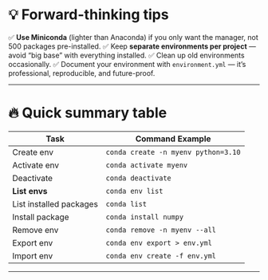# 💡 Forward-thinking tips

✅ **Use Miniconda** (lighter than Anaconda) if you only want the manager, not 500 packages pre-installed.
✅ Keep **separate environments per project** — avoid “big base” with everything installed.
✅ Clean up old environments occasionally.
✅ Document your environment with `environment.yml` — it’s professional, reproducible, and future-proof.

---

# 🔥 Quick summary table

| Task            | Command Example                     |
| --------------- | ----------------------------------- |
| Create env      | `conda create -n myenv python=3.10` |
| Activate env    | `conda activate myenv`              |
| Deactivate      | `conda deactivate`                  |
| **List envs**       | `conda env list`                    |
| List installed packages      | `conda list`       |
| Install package | `conda install numpy`               |
| Remove env      | `conda remove -n myenv --all`       |
| Export env      | `conda env export > env.yml`        |
| Import env      | `conda env create -f env.yml`       |


---
